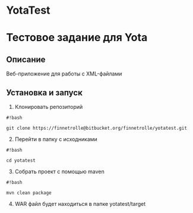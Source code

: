 # YotaTest #

# Тестовое задание для Yota #

## Описание ###
Веб-приложение для работы с XML-файлами

## Установка и запуск ##

1) Клонировать репозиторий

```
#!bash

git clone https://finnetrolle@bitbucket.org/finnetrolle/yotatest.git
```

2) Перейти в папку с исходниками

```
#!bash

cd yotatest
```

3) Собрать проект с помощью maven

```
#!bash

mvn clean package
```

4) WAR файл будет находиться в папке yotatest/target